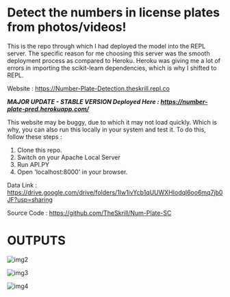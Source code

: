 # Detect the numbers in license plates from photos/videos!

This is the repo through which I had deployed the model into the REPL server. The specific reason for me choosing this server was the smooth deployment process as compared to Heroku. Heroku was giving me a lot of errors in importing the scikit-learn dependencies, which is why I shifted to REPL.

 Website : https://Number-Plate-Detection.theskrill.repl.co

***MAJOR UPDATE - STABLE VERSION Deployed Here : https://number-plate-pred.herokuapp.com/***

This website may be buggy, due to which it may not load quickly. Which is why, you can also run this locally in your system and test it.
To do this, follow these steps : 
1. Clone this repo.
2. Switch on your Apache Local Server
3. Run API.PY
4. Open 'localhost:8000' in your browser.

Data Link : https://drive.google.com/drive/folders/1lw1ivYcb1qUUWXHIodql6oo6mq7jb0JF?usp=sharing

Source Code : https://github.com/TheSkrill/Num-Plate-SC

# OUTPUTS

![img2](https://user-images.githubusercontent.com/19779081/50811428-3c281e00-1334-11e9-91ea-1a4a18b6fff8.PNG)


![img3](https://user-images.githubusercontent.com/19779081/50811462-64178180-1334-11e9-84c8-8cbafed9349c.PNG)


![img4](https://user-images.githubusercontent.com/19779081/50811485-92955c80-1334-11e9-9ef9-1829d701b6f1.PNG)


